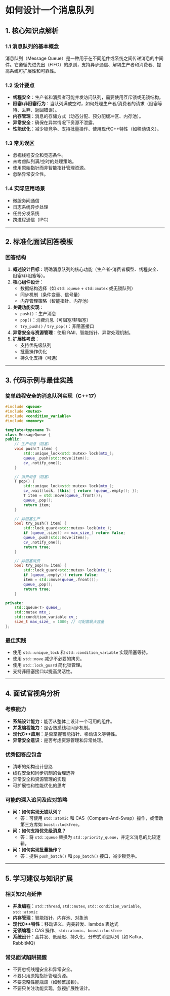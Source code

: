 
# 如何设计一个消息队列
## 1. 核心知识点解析
### 1.1 消息队列的基本概念
消息队列（Message Queue）是一种用于在不同组件或系统之间传递消息的中间件。它遵循先进先出（FIFO）的原则，支持异步通信、解耦生产者和消费者、提高系统可扩展性和可靠性。

### 1.2 设计要点
- **线程安全**：生产者和消费者可能并发访问队列，需要使用互斥锁或无锁结构。
- **阻塞/非阻塞行为**：当队列满或空时，如何处理生产者/消费者的请求（阻塞等待、丢弃、返回错误）。
- **内存管理**：消息的存储方式（动态分配、预分配缓冲区、内存池）。
- **异常安全**：确保在异常情况下资源不泄露。
- **性能优化**：减少锁竞争、支持批量操作、使用现代C++特性（如移动语义）。

### 1.3 常见误区
- 忽视线程安全和竞态条件。
- 未考虑队列满/空时的处理策略。
- 使用原始指针而非智能指针管理资源。
- 忽略异常安全性。

### 1.4 实际应用场景
- 微服务间通信
- 日志系统异步处理
- 任务分发系统
- 跨进程通信（IPC）

---

## 2. 标准化面试回答模板

### 回答结构
1. **概述设计目标**：明确消息队列的核心功能（生产者-消费者模型、线程安全、阻塞/非阻塞等）。
2. **核心组件设计**：
   - 数据结构选择（如 `std::queue` + `std::mutex` 或无锁队列）
   - 同步机制（条件变量、信号量）
   - 内存管理策略（智能指针、内存池）
3. **关键功能实现**：
   - `push()`：生产消息
   - `pop()`：消费消息（可阻塞/非阻塞）
   - `try_push()` / `try_pop()`：非阻塞接口
4. **异常安全与资源管理**：使用 RAII、智能指针、异常处理机制。
5. **扩展性考虑**：
   - 支持优先级队列
   - 批量操作优化
   - 持久化支持（可选）

---

## 3. 代码示例与最佳实践
### 简单线程安全的消息队列实现（C++17）

```cpp
#include <queue>
#include <mutex>
#include <condition_variable>
#include <memory>

template<typename T>
class MessageQueue {
public:
    // 生产消息（阻塞）
    void push(T item) {
        std::unique_lock<std::mutex> lock(mtx_);
        queue_.push(std::move(item));
        cv_.notify_one();
    }

    // 消费消息（阻塞）
    T pop() {
        std::unique_lock<std::mutex> lock(mtx_);
        cv_.wait(lock, [this] { return !queue_.empty(); });
        T item = std::move(queue_.front());
        queue_.pop();
        return item;
    }

    // 非阻塞生产
    bool try_push(T item) {
        std::lock_guard<std::mutex> lock(mtx_);
        if (queue_.size() >= max_size_) return false;
        queue_.push(std::move(item));
        cv_.notify_one();
        return true;
    }

    // 非阻塞消费
    bool try_pop(T& item) {
        std::lock_guard<std::mutex> lock(mtx_);
        if (queue_.empty()) return false;
        item = std::move(queue_.front());
        queue_.pop();
        return true;
    }

private:
    std::queue<T> queue_;
    std::mutex mtx_;
    std::condition_variable cv_;
    size_t max_size_ = 1000; // 可配置最大容量
};
```

### 最佳实践
- 使用 `std::unique_lock` 和 `std::condition_variable` 实现阻塞等待。
- 使用 `std::move` 减少不必要的拷贝。
- 使用 `std::lock_guard` 简化锁管理。
- 支持非阻塞接口以提高灵活性。

---

## 4. 面试官视角分析

### 考察能力
- **系统设计能力**：能否从整体上设计一个可用的组件。
- **并发编程能力**：是否熟悉线程同步机制。
- **现代C++应用**：是否掌握智能指针、移动语义等特性。
- **异常安全意识**：是否考虑资源管理和异常处理。

### 优秀回答应包含
- 清晰的架构设计思路
- 线程安全和同步机制的合理选择
- 异常安全和资源管理的实现
- 可扩展性和性能优化的思考

### 可能的深入追问及应对策略
- **问：如何实现无锁队列？**
  - 答：可使用 `std::atomic` 和 CAS（Compare-And-Swap）操作，或借助第三方库如 `boost::lockfree`。
- **问：如何支持优先级消息？**
  - 答：将 `std::queue` 替换为 `std::priority_queue`，并定义消息的比较逻辑。
- **问：如何实现批量操作？**
  - 答：提供 `push_batch()` 和 `pop_batch()` 接口，减少锁竞争。

---

## 5. 学习建议与知识扩展

### 相关知识点延伸
- **并发编程**：`std::thread`, `std::mutex`, `std::condition_variable`, `std::atomic`
- **内存管理**：智能指针、内存池、对象池
- **现代C++特性**：移动语义、完美转发、lambda 表达式
- **无锁编程**：CAS 操作、`std::atomic`、`boost::lockfree`
- **系统设计**：高并发、低延迟、持久化、分布式消息队列（如 Kafka、RabbitMQ）

### 常见面试陷阱提醒
- 不要忽视线程安全和异常安全。
- 不要只用原始指针管理资源。
- 不要忽略性能瓶颈（如频繁加锁）。
- 不要只关注功能实现，忽视扩展性设计。
